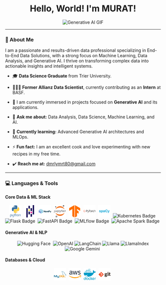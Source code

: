 <h1 align="center">
  Hello, World! I'm MURAT!
</h1>

<p align="center">
  <img src="https://media4.giphy.com/media/v1.Y2lkPTc5MGI3NjExZWc1YzUxNTFnNjgxcWNpZWxyenR3bTI3OThwNm1tdXdjYWN4bTloNyZlcD12MV9pbnRlcm5hbF9naWZfYnlfaWQmY3Q9Zw/JWuBH9rCO2uZuHBFpm/giphy.gif" width="600" height="300" alt="Generative AI GIF">
</p>

---

### 🌟 About Me

I am a passionate and results-driven data professional specializing in End-to-End Data Solutions, with a strong focus on Machine Learning, Data Analysis, and Generative AI. I thrive on transforming complex data into actionable insights and intelligent systems.

- 🎓 **Data Science Graduate** from Trier University.
  
- 👨🏻‍💻 **Former Allianz Data Scientist**, currently contributing as an **Intern** at BASF.
  
- 🔭 I am currently immersed in projects focused on **Generative AI** and its applications.
  
- 💬 **Ask me about:** Data Analysis, Data Science, Machine Learning, and AI.
  
- 🧠 **Currently learning:** Advanced Generative AI architectures and MLOps.
  
- ⚡ **Fun fact:** I am an excellent cook and love experimenting with new recipes in my free time.
  
- ✔️ **Reach me at:** [dmrlymrt80@gmail.com](mailto:dmrlymrt80@gmail.com)

---

### 💻 Languages & Tools

#### **Core Data & ML Stack**
<p align="center">
  <img src="https://github.com/devicons/devicon/blob/master/icons/python/python-original-wordmark.svg" title="Python" alt="Python" width="40" height="40"/>&nbsp;
  <img src="https://github.com/devicons/devicon/blob/master/icons/pandas/pandas-original.svg" title="Pandas" alt="Pandas" width="40" height="40"/>&nbsp;
  <img src="https://github.com/devicons/devicon/blob/master/icons/numpy/numpy-original-wordmark.svg" title="NumPy" alt="NumPy" width="40" height="40"/>&nbsp;
  <img src="https://github.com/devicons/devicon/blob/master/icons/jupyter/jupyter-original-wordmark.svg" title="Jupyter" alt="Jupyter" width="40" height="40"/>&nbsp;
  <img src="https://github.com/devicons/devicon/blob/master/icons/tensorflow/tensorflow-original.svg" title="TensorFlow" alt="TensorFlow" width="40" height="40"/>&nbsp;
  <img src="https://github.com/devicons/devicon/blob/master/icons/pytorch/pytorch-original-wordmark.svg" title="PyTorch" alt="PyTorch" width="40" height="40"/>&nbsp;
  <img src="https://raw.githubusercontent.com/github/explore/8cf1837393d83900e767cc895dcc814d053e2ffe/topics/spacy/spacy.png" title="spaCy" alt="spaCy" width="40" height="40"/>&nbsp;
  <img src="https://img.shields.io/badge/Kubernetes-326CE5?style=for-the-badge&logo=kubernetes&logoColor=white" alt="Kubernetes Badge" width="80" height="80"/>&nbsp;
  <img src="https://img.shields.io/badge/Flask-000000?style=for-the-badge&logo=flask&logoColor=white" alt="Flask Badge" width="80" height="80"/>&nbsp;
  <img src="https://img.shields.io/badge/FastAPI-009688?style=for-the-badge&logo=fastapi&logoColor=white" alt="FastAPI Badge" width="80" height="80"/>&nbsp;
  <img src="https://img.shields.io/badge/MLflow-000000?style=for-the-badge&logo=mlflow&logoColor=white" alt="MLflow Badge" width="80" height="80"/>&nbsp;
  <img src="https://img.shields.io/badge/Apache%20Spark-E25A1C?style=for-the-badge&logo=apache-spark&logoColor=white" alt="Apache Spark Badge" width="80" height="80"/>&nbsp;
  </p>

#### **Generative AI & NLP**
<p align="center">
  <img src="https://huggingface.co/front/assets/huggingface_logo.svg" title="Hugging Face" alt="Hugging Face" width="40" height="40"/>&nbsp;
  <img src="https://img.shields.io/badge/chatGPT-74aa9c?style=for-the-badge&logo=openai&logoColor=white" title="OpenAI" alt="OpenAI" width="40" height="40"/>
  <img src="https://raw.githubusercontent.com/langchain-ai/langchain/main/docs/source/_static/langchain-logo.png" title="LangChain" alt="LangChain" width="40" height="40"/>
  <img src="https://raw.githubusercontent.com/raghav-maheshwari/icons/main/llama.svg" title="Llama" alt="Llama" width="40" height="40"/>
  <img src="https://raw.githubusercontent.com/LlamaIndex/llama_index/main/docs/source/_static/llama_index_logo.svg" title="LlamaIndex" alt="LlamaIndex" width="40" height="40"/>
  <img src="https://www.vectorlogo.zone/logos/google_cloud/google_cloud-icon.svg" title="Google Gemini" alt="Google Gemini" width="40" height="40"/>&nbsp;
</p>

#### **Databases & Cloud**
<p align="center">
  <img src="https://github.com/devicons/devicon/blob/master/icons/mysql/mysql-original-wordmark.svg" title="MySQL" alt="MySQL" width="40" height="40"/>&nbsp;
  <img src="https://github.com/devicons/devicon/blob/master/icons/amazonwebservices/amazonwebservices-original-wordmark.svg" title="AWS" alt="AWS" width="40" height="40"/>&nbsp;
  <img src="https://github.com/devicons/devicon/blob/master/icons/docker/docker-plain-wordmark.svg" title="Docker" alt="Docker" width="40" height="40"/>&nbsp;
  <img src="https://github.com/devicons/devicon/blob/master/icons/git/git-original-wordmark.svg" title="Git" alt="Git" width="40" height="40"/>&nbsp;
</p>
